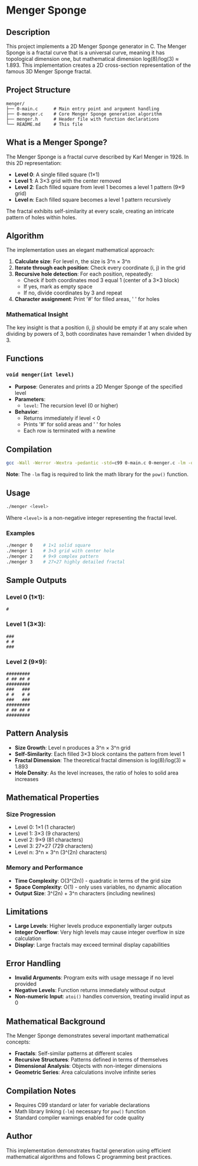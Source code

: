 # Menger Sponge

## Description
This project implements a 2D Menger Sponge generator in C. The Menger Sponge is a fractal curve that is a universal curve, meaning it has topological dimension one, but mathematical dimension log(8)/log(3) ≈ 1.893. This implementation creates a 2D cross-section representation of the famous 3D Menger Sponge fractal.

## Project Structure

```
menger/
├── 0-main.c      # Main entry point and argument handling
├── 0-menger.c    # Core Menger Sponge generation algorithm
├── menger.h      # Header file with function declarations
└── README.md     # This file
```

## What is a Menger Sponge?

The Menger Sponge is a fractal curve described by Karl Menger in 1926. In this 2D representation:
- **Level 0**: A single filled square (1×1)
- **Level 1**: A 3×3 grid with the center removed
- **Level 2**: Each filled square from level 1 becomes a level 1 pattern (9×9 grid)
- **Level n**: Each filled square becomes a level 1 pattern recursively

The fractal exhibits self-similarity at every scale, creating an intricate pattern of holes within holes.

## Algorithm

The implementation uses an elegant mathematical approach:

1. **Calculate size**: For level n, the size is 3^n × 3^n
2. **Iterate through each position**: Check every coordinate (i, j) in the grid
3. **Recursive hole detection**: For each position, repeatedly:
   - Check if both coordinates mod 3 equal 1 (center of a 3×3 block)
   - If yes, mark as empty space
   - If no, divide coordinates by 3 and repeat
4. **Character assignment**: Print '#' for filled areas, ' ' for holes

### Mathematical Insight
The key insight is that a position (i, j) should be empty if at any scale when dividing by powers of 3, both coordinates have remainder 1 when divided by 3.

## Functions

### `void menger(int level)`
- **Purpose**: Generates and prints a 2D Menger Sponge of the specified level
- **Parameters**: 
  - `level`: The recursion level (0 or higher)
- **Behavior**: 
  - Returns immediately if level < 0
  - Prints '#' for solid areas and ' ' for holes
  - Each row is terminated with a newline

## Compilation

```bash
gcc -Wall -Werror -Wextra -pedantic -std=c99 0-main.c 0-menger.c -lm -o menger
```

**Note**: The `-lm` flag is required to link the math library for the `pow()` function.

## Usage

```bash
./menger <level>
```

Where `<level>` is a non-negative integer representing the fractal level.

### Examples

```bash
./menger 0    # 1×1 solid square
./menger 1    # 3×3 grid with center hole
./menger 2    # 9×9 complex pattern
./menger 3    # 27×27 highly detailed fractal
```

## Sample Outputs

### Level 0 (1×1):
```
#
```

### Level 1 (3×3):
```
###
# #
###
```

### Level 2 (9×9):
```
#########
# ## ## #
#########
###   ###
# #   # #
###   ###
#########
# ## ## #
#########
```

## Pattern Analysis

- **Size Growth**: Level n produces a 3^n × 3^n grid
- **Self-Similarity**: Each filled 3×3 block contains the pattern from level 1
- **Fractal Dimension**: The theoretical fractal dimension is log(8)/log(3) ≈ 1.893
- **Hole Density**: As the level increases, the ratio of holes to solid area increases

## Mathematical Properties

### Size Progression
- Level 0: 1×1 (1 character)
- Level 1: 3×3 (9 characters)  
- Level 2: 9×9 (81 characters)
- Level 3: 27×27 (729 characters)
- Level n: 3^n × 3^n (3^(2n) characters)

### Memory and Performance
- **Time Complexity**: O(3^(2n)) - quadratic in terms of the grid size
- **Space Complexity**: O(1) - only uses variables, no dynamic allocation
- **Output Size**: 3^(2n) + 3^n characters (including newlines)

## Limitations

- **Large Levels**: Higher levels produce exponentially larger outputs
- **Integer Overflow**: Very high levels may cause integer overflow in size calculation
- **Display**: Large fractals may exceed terminal display capabilities

## Error Handling

- **Invalid Arguments**: Program exits with usage message if no level provided
- **Negative Levels**: Function returns immediately without output
- **Non-numeric Input**: `atoi()` handles conversion, treating invalid input as 0

## Mathematical Background

The Menger Sponge demonstrates several important mathematical concepts:
- **Fractals**: Self-similar patterns at different scales
- **Recursive Structures**: Patterns defined in terms of themselves
- **Dimensional Analysis**: Objects with non-integer dimensions
- **Geometric Series**: Area calculations involve infinite series

## Compilation Notes

- Requires C99 standard or later for variable declarations
- Math library linking (`-lm`) necessary for `pow()` function
- Standard compiler warnings enabled for code quality

## Author

This implementation demonstrates fractal generation using efficient mathematical algorithms and follows C programming best practices.
